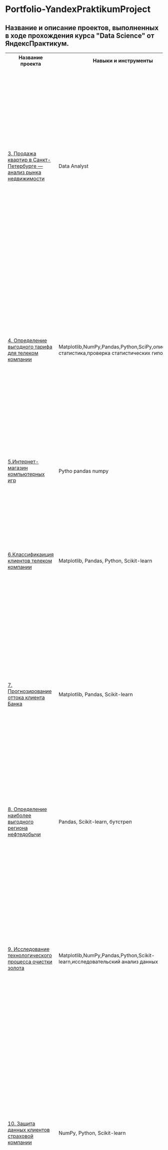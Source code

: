 # Portfolio-YandexPraktikumProject

## Название и описание проектов, выполненных в ходе прохождения курса "Data Science" от ЯндексПрактикум.
<table>
  <tr>
    <th>Название проекта</th>
    <th>Навыки и инструменты</th>
    <th>Задачи проекта</th>
    <th width="50%">Описание проекта</th>
  </tr>
  <tr>
    <td> <a href= "https://github.com/ArturGrigo/Portfolio-YandexPraktikumProject/blob/main/Project3/%D0%9F%D1%80%D0%BE%D0%B5%D0%BA%D1%82%D0%BD%D0%B0%D1%8F%20%D1%80%D0%B0%D0%B1%D0%BE%D1%82%D0%B0%20%E2%84%963%20%D0%98%D1%81%D1%81%D0%BB%D0%B5%D0%B4%D0%BE%D0%B2%D0%B0%D0%BD%D0%B8%D0%B5%20%D0%BE%D0%B1%D1%8A%D1%8F%D0%B2%D0%BB%D0%B5%D0%BD%D0%B8%D0%B9%20%D0%BE%20%D0%BF%D1%80%D0%BE%D0%B4%D0%B0%D0%B6%D0%B5%20%D0%BA%D0%B2%D0%B0%D1%80%D1%82%D0%B8%D1%80%20.ipynb"> 3. Продажа квартир в Санкт-Петербурге — анализ рынка недвижимости </a> </td>
    <td>Data Analyst</td>
    <td>На основе данных Яндекс.Музыки c библиотекой Pandas и ее возможностями проверить данные и сравнить поведение и предпочтения пользователей двух столов — Москвы и Санкт-Петербурга.</td>
    <td>Сравнение Москвы и Петербурга окружено мифами: - Москва — мегаполис, подчинённый жёсткому ритму рабочей недели; - Петербург — город своеобразной культуры, непохожий на Москву. Некоторые мифы отражают реальность. Другие — пустые стереотипы. Бизнес должен отличать первые от вторых, чтобы принимать рациональные решения. На основе данных Яндекс.Музыки вы проверьте данные и сравните поведение пользователей двух столиц</td>
  </tr> 
    <tr>
    <td> <a href = "https://github.com/ArturGrigo/Portfolio-YandexPraktikumProject/blob/main/Project%204/%D0%A4%D0%98%D0%9D%D0%90%D0%9B%D0%AC%D0%9D%D0%AB%D0%99%20%D0%9F%D0%A0%D0%9E%D0%95%D0%9A%D0%A2%20-%20%D0%97%D0%90%D0%A7%D0%A2%D0%95%D0%9D%D0%9D%D0%AB%D0%99.ipynb"> 4. Определение выгодного тарифа для телеком компании </a></td>
    <td>Matplotlib,NumPy,Pandas,Python,SciPy,описательная статистика,проверка статистических гипотез</td>
    <td>На основе данных клиентов оператора сотовой связи проанализировать поведение клиентов и поиск оптимального тарифа</td>
    <td>Проведен предварительный анализ использования тарифов на выборке клиентов,
проанализировано поведение клиентов при использовании услуг оператора и
рекомендованы оптимальные наборы услуг для пользователей. Проведена предобработка
данных, их анализ. Проверены гипотезы о различии выручки абонентов разных тарифов и
различии выручки абонентов из Москвы и других регионов.</td>
  </tr> 
    <tr>
    <td><a href='https://github.com/ArturGrigo/Portfolio-YandexPraktikumProject/blob/main/Project%205/%D0%A1%D0%B1%D0%BE%D1%80%D0%BD%D1%8B%D0%B9%20%D0%BF%D1%80%D0%BE%D0%B5%D0%BA%D1%82%201%20-%20%D0%BA%D0%BE%D0%BC%D0%BF%D1%8C%D1%8E%D1%82%D0%B5%D1%80%D0%BD%D1%8B%D0%B5%20%D0%B8%D0%B3%D1%80%D1%8B.ipynb'> 5.Интернет-магазин компьютерных игр</td>
    <td> Pytho pandas numpy </a> </td>
    <td>определить потенциально успешные игры, на которые можно делать ставку и соответственно планировать рекламные кампании</td>
    <td>В проекте используется набор данных о продажах игр за период с 1980 по 2016 год для разных платформ, жанров и возрастных групп по трем большим регионам.</td>
  </tr> 
     <tr>
    <td><a href = 'https://github.com/ArturGrigo/Portfolio-YandexPraktikumProject/blob/main/Project%206%20%D0%9A%D0%BB%D0%B0%D1%81%D1%81%D0%B8%D1%84%D0%B8%D0%BA%D0%B0%D0%B8%D1%86%D0%B8%D1%8F%20%D0%BA%D0%BB%D0%B8%D0%B5%D0%BD%D1%82%D0%BE%D0%B2%20%D1%82%D0%B5%D0%BB%D0%B5%D0%BA%D0%BE%D0%BC%20%D0%BA%D0%BE%D0%BC%D0%BF%D0%B0%D0%BD%D0%B8%D0%B8/%D0%A4%D0%B8%D0%BD%D0%B0%D0%BB%D1%8C%D0%BD%D0%B0%D1%8F%20%D1%80%D0%B0%D0%B1%D0%BE%D1%82%D0%B0%20%D1%81%20%D0%B7%D0%B0%D0%BC%D0%B5%D1%87%D0%B0%D0%BD%D0%B8%D1%8F%D0%BC%D0%B8.ipynb'>6.Классификаиция клиентов телеком компании </a></td>
    <td>Matplotlib, Pandas, Python, Scikit-learn </td>
    <td>На основе данных предложить клиенту тариф.</td>
    <td>Оператор мобильной связи выяснил: многие клиенты пользуются архивными тарифами. Они хотят построить систему, способную проанализировать поведение клиентов и предложить пользователям один из новых тариф.</td>
  </tr> 
     <tr>
    <td><a href = 'https://github.com/ArturGrigo/Portfolio-YandexPraktikumProject/blob/main/Project7/%D0%9F%D1%80%D0%BE%D0%B5%D0%BA%D1%82%20%E2%84%967%20%D0%9F%D1%80%D0%BE%D0%B3%D0%BD%D0%BE%D0%B7%D0%B8%D1%80%D0%BE%D0%B2%D0%B0%D0%BD%D0%B8%D0%B5%20%D0%BE%D1%82%D1%82%D0%BE%D0%BA%D0%B0%20%D0%BA%D0%BB%D0%B8%D0%B5%D0%BD%D1%82%D0%B0%20%D0%91%D0%B0%D0%BD%D0%BA%D0%B0%20.ipynb'>7. Прогнозирование оттока клиента Банка</a></td>
    <td>Matplotlib, Pandas, Scikit-learn</td>
    <td>На основе данных из банка определить клиент, который может уйти</td>
    <td>Из банка стали уходить клиенты. Каждый месяц. Немного, но заметно. Банковские маркетологи посчитали: сохранять текущих клиентов дешевле, чем привлекать новых.
Нужно спрогнозировать, уйдёт клиент из банка в ближайшее время или нет. Предоставлены исторические данные о поведении клиентов и расторжении договоров с банком.</td>
  </tr> 
     <tr>
      <td><a href = 'https://github.com/ArturGrigo/Portfolio-YandexPraktikumProject/blob/main/Project%208%20%D0%9E%D0%BF%D1%80%D0%B5%D0%B4%D0%B5%D0%BB%D0%B5%D0%BD%D0%B8%D0%B5%20%D0%BD%D0%B0%D0%B8%D0%B1%D0%BE%D0%BB%D0%B5%D0%B5%20%D0%B2%D1%8B%D0%B3%D0%BE%D0%B4%D0%BD%D0%BE%D0%B3%D0%BE%20%D1%80%D0%B5%D0%B3%D0%B8%D0%BE%D0%BD%D0%B0%20%D0%BD%D0%B5%D1%84%D1%82%D0%B5%D0%B4%D0%BE%D0%B1%D1%8B%D1%87%D0%B8/%D0%9F%D1%80%D0%BE%D0%B5%D0%BA%D1%82%205%20%D0%9E%D0%BF%D1%80%D0%B5%D0%B4%D0%B5%D0%BB%D0%B5%D0%BD%D0%B8%D0%B5%20%D0%BD%D0%B0%D0%B8%D0%B1%D0%BE%D0%BB%D0%B5%D0%B5%20%D0%B2%D1%8B%D0%B3%D0%BE%D0%B4%D0%BD%D0%BE%D0%B3%D0%BE%20%D1%80%D0%B5%D0%B3%D0%B8%D0%BE%D0%BD%D0%B0%20%D0%BD%D0%B5%D1%84%D1%82%D0%B5%D0%B4%D0%BE%D0%B1%D1%8B%D1%87%D0%B8.ipynb'> 8. Определение наиболее выгодного региона нефтедобычи </a></td>
    <td>Pandas, Scikit-learn, бутстреп</td>
    <td>На основе данных геологи разведки выбрать район добычи нефти</td>
    <td>Вам предоставлены пробы нефти в трёх регионах. Характеристики для каждой скважины в регионе уже известны. Постройте модель для определения региона, где добыча принесёт наибольшую прибыль. </td>
  </tr> 
     <tr>
    <td><a href = "https://github.com/ArturGrigo/Portfolio-YandexPraktikumProject/blob/main/Project9Gold/%D0%A1%D0%B1%D0%BE%D1%80%D0%BD%D1%8B%D0%B9%20%D0%BF%D1%80%D0%BE%D0%B5%D0%BA%D1%82%20%E2%84%962%209.%20%D0%98%D1%81%D1%81%D0%BB%D0%B5%D0%B4%D0%BE%D0%B2%D0%B0%D0%BD%D0%B8%D0%B5%20%D1%82%D0%B5%D1%85%D0%BD%D0%BE%D0%BB%D0%BE%D0%B3%D0%B8%D1%87%D0%B5%D1%81%D0%BA%D0%BE%D0%B3%D0%BE%20%D0%BF%D1%80%D0%BE%D1%86%D0%B5%D1%81%D1%81%D0%B0%20%D0%BE%D1%87%D0%B8%D1%81%D1%82%D0%BA%D0%B8%20%D0%B7%D0%BE%D0%BB%D0%BE%D1%82%D0%B0.ipynb">9. Исследование технологического процесса очистки золота </a></td>
    <td>Matplotlib,NumPy,Pandas,Python,Scikit-learn,исследовательский анализ данных</td>
    <td>Спрогнозировать концентрацию золота при проведении процесса очистки золота</td>
    <td>Строитстся модель машинного обучения для промышленной компании, разрабатывающая решения для эффективной работы промышленных предприятий. Модель должна предсказать коэффициент восстановления золота из золотосодержащей руды на основе данных с параметрами добычи и очистки. Модель поможет оптимизировать производство, чтобы не запускать предприятие с убыточными характеристиками.</td>
  </tr> 
     <tr>
    <td><a href='https://github.com/ArturGrigo/Portfolio-YandexPraktikumProject/blob/main/Project10/%D0%9F%D1%80%D0%BE%D0%B5%D0%BA%D1%82%20%E2%84%966%20%D1%84%D0%B8%D0%BD%D0%B0%D0%BB.ipynb'>10. Защита данных клиентов страховой компании </a></td>
    <td>NumPy, Python, Scikit-learn</td>
    <td>Разработка модели анонимизации персональных данных</td>
    <td>Необходимо защитить данные клиентов страховой компании «Хоть потоп». Разработайте такой метод преобразования данных, чтобы по ним было сложно восстановить персональную информацию. Обоснуйте корректность его работы. Нужно защитить данные, чтобы при преобразовании качество моделей машинного обучения не ухудшилось. Подбирать наилучшую модель не требуется.</td>
  </tr> 
     <tr>
    <td><a href ="https://github.com/ArturGrigo/Portfolio-YandexPraktikumProject/blob/main/Project%2011/Project%2011%20%D0%9F%D0%BE%D1%81%D1%82%D1%80%D0%BE%D0%B5%D0%BD%D0%B8%D0%B5%20%D0%BC%D0%BE%D0%B4%D0%B5%D0%BB%D0%B8%20%D0%BE%D0%BF%D1%80%D0%B5%D0%B4%D0%B5%D0%BB%D0%B5%D0%BD%D0%B8%D1%8F%20%D1%81%D1%82%D0%BE%D0%B8%D0%BC%D0%BE%D1%81%D1%82%D0%B8%20%D0%B0%D0%B2%D1%82%D0%BE%D0%BC%D0%BE%D0%B1%D0%B8%D0%BB%D1%8F!%20.ipynb"> 11. Построение модели определения стоимости автомобиля </a></td>
    <td>Pandas, Python, lightgbm</td>
    <td>Разработка системы рекомендации стоимости автомобиля на основе его описания</td>
    <td>Сервис по продаже автомобилей с пробегом  разрабатывает приложение для привлечения новых клиентов. В нём можно быстро узнать рыночную стоимость своего автомобиля. На основе исторические данные необходимо построить модель для определения стоимости автомобиля.</td>
  </tr> 
       <tr>
    <td> <a href ="https://github.com/ArturGrigo/Portfolio-YandexPraktikumProject/blob/main/PROJECT%2012%20-%20%D0%9F%D1%80%D0%BE%D0%B3%D0%BD%D0%BE%D0%B7%D0%B8%D1%80%D0%BE%D0%B2%D0%B0%D0%BD%D0%B8%D0%B5%20%D0%BA%D0%BE%D0%BB%D0%B8%D1%87%D0%B5%D1%81%D1%82%D0%B2%D0%B0%20%D0%B7%D0%B0%D0%BA%D0%B0%D0%B7%D0%BE%D0%B2%20%D1%82%D0%B0%D0%BA%D1%81%D0%B8%20%D0%BD%D0%B0%20%D1%81%D0%BB%D0%B5%D0%B4%D1%83%D1%8E%D1%89%D0%B8%D0%B9%20%D1%87%D0%B0%D1%81/%D0%9F%D1%80%D0%BE%D0%B3%D0%BD%D0%BE%D0%B7%D0%B8%D1%80%D0%BE%D0%B2%D0%B0%D0%BD%D0%B8%D0%B5%20%D0%BA%D0%BE%D0%BB%D0%B8%D1%87%D0%B5%D1%81%D1%82%D0%B2%D0%B0%20%D0%B7%D0%B0%D0%BA%D0%B0%D0%B7%D0%BE%D0%B2%20%D1%82%D0%B0%D0%BA%D1%81%D0%B8%20%D0%BD%D0%B0%20%D1%81%D0%BB%D0%B5%D0%B4%D1%83%D1%8E%D1%89%D0%B8%D0%B9%20%D1%87%D0%B0%D1%81.ipynb"> 12. Прогнозирование количества заказов такси на следующий час </a></td>
    <td>Pandas,Python,Scikit-learn,statsmodels</td>
    <td>Разработка системы предсказания объема заказа.</td>
    <td>Компания такси собрала исторические данные о заказах такси в аэропортах. Чтобы привлекать больше водителей в период пиковой нагрузки, нужно спрогнозировать количество заказов такси на следующий час. Строится модель для такого предсказания.</td>
  </tr>
      <tr>
    <td> <a href= "https://github.com/ArturGrigo/Portfolio-YandexPraktikumProject/blob/c4b46e970a7fde60d70d1080cdfeb4869df62d1a/Project13/%D0%9F%D1%80%D0%BE%D0%B5%D0%BA%D1%82%20%E2%84%9613%20%20%D0%9E%D0%B1%D1%83%D1%87%D0%B5%D0%BD%D0%B8%D0%B5%20%D0%BC%D0%BE%D0%B4%D0%B5%D0%BB%D0%B8%20%D0%BA%D0%BB%D0%B0%D1%81%D1%81%D0%B8%D1%84%D0%B8%D0%BA%D0%B0%D1%86%D0%B8%D0%B8%20%D0%BA%D0%BE%D0%BC%D0%BC%D0%B5%D0%BD%D1%82%D0%B0%D1%80%D0%B8%D0%B5%D0%B2%20.ipynb"> 13. Обучение модели классификации комментариев </a></td>
    <td>BERT, Pandas, Python, nltk, tf-idf</td>
    <td>Определение токсичности комментарии.</td>
    <td>Интернет-магазин запускает новый сервис. Теперь пользователи могут редактировать и дополнять описания товаров, как в вики-сообществах. То есть клиенты предлагают свои правки и комментируют изменения других. Требуется инструмент, который будет искать токсичные комментарии и отправлять их на модерацию.</td>
  </tr> 
</table>
